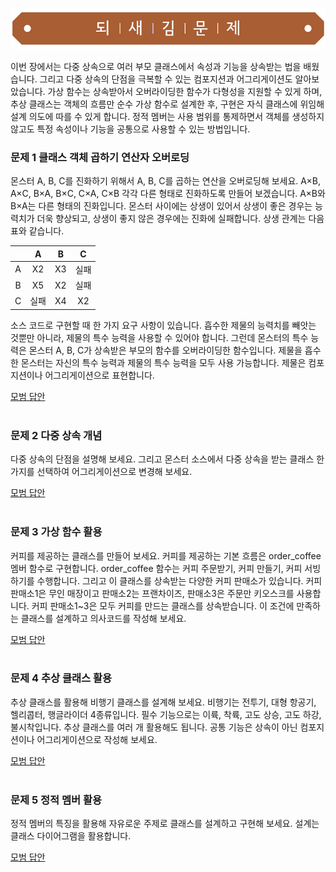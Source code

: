 ![](../../images/exercise_title.png "되새김문제")

이번 장에서는 다중 상속으로 여러 부모 클래스에서 속성과 기능을 상속받는 법을 배웠습니다. 그리고 다중 상속의 단점을 극복할 수 있는 컴포지션과 어그리게이션도 알아보았습니다. 가상 함수는 상속받아서 오버라이딩한 함수가 다형성을 지원할 수 있게 하며, 추상 클래스는 객체의 흐름만 순수 가상 함수로 설계한 후, 구현은 자식 클래스에 위임해 설계 의도에 따를 수 있게 합니다. 정적 멤버는 사용 범위를 통제하면서 객체를 생성하지 않고도 특정 속성이나 기능을 공통으로 사용할 수 있는 방법입니다.

### 문제 1 클래스 객체 곱하기 연산자 오버로딩
몬스터 A, B, C를 진화하기 위해서 A, B, C를 곱하는 연산을 오버로딩해 보세요. A×B, A×C, B×A, B×C, C×A, C×B 각각 다른 형태로 진화하도록 만들어 보겠습니다. A×B와 B×A는 다른 형태의 진화입니다. 몬스터 사이에는 상생이 있어서 상생이 좋은 경우는 능력치가 더욱 향상되고, 상생이 좋지 않은 경우에는 진화에 실패합니다. 상생 관계는 다음 표와 같습니다.

||A|B|C|
|:---:|:---:|:---:|:---:|
|A|X2|X3|실패|
|B|X5|X2|실패|
|C|실패|X4|X2|

소스 코드로 구현할 때 한 가지 요구 사항이 있습니다. 흡수한 제물의 능력치를 빼앗는 것뿐만 아니라, 제물의 특수 능력을 사용할 수 있어야 합니다. 그런데 몬스터의 특수 능력은 몬스터 A, B, C가 상속받은 부모의 함수를 오버라이딩한 함수입니다. 제물을 흡수한 몬스터는 자신의 특수 능력과 제물의 특수 능력을 모두 사용 가능합니다. 제물은 컴포지션이나 어그리게이션으로 표현합니다.

[모범 답안](https://github.com/mystous/DoItCPP/tree/main/exercise/ch08/solution_02.md "문제 1번 정답")
<br /><br />

### 문제 2 다중 상속 개념
다중 상속의 단점을 설명해 보세요. 그리고 몬스터 소스에서 다중 상속을 받는 클래스 한 가지를 선택하여 어그리게이션으로 변경해 보세요.

[모범 답안](https://github.com/mystous/DoItCPP/tree/main/exercise/ch08/solution_02.md "문제 2번 정답")
<br /><br />

### 문제 3 가상 함수 활용
커피를 제공하는 클래스를 만들어 보세요. 커피를 제공하는 기본 흐름은 order_coffee 멤버 함수로 구현합니다. order_coffee 함수는 커피 주문받기, 커피 만들기, 커피 서빙하기를 수행합니다. 그리고 이 클래스를 상속받는 다양한 커피 판매소가 있습니다. 커피 판매소1은 무인 매장이고 판매소2는 프랜차이즈, 판매소3은 주문만 키오스크를 사용합니다. 커피 판매소1~3은 모두 커피를 만드는 클래스를 상속받습니다. 이 조건에 만족하는 클래스를 설계하고 의사코드를 작성해 보세요.

[모범 답안](https://github.com/mystous/DoItCPP/tree/main/exercise/ch08/solution_03.md "문제 3번 정답")
<br /><br />

### 문제 4 추상 클래스 활용
추상 클래스를 활용해 비행기 클래스를 설계해 보세요. 비행기는 전투기, 대형 항공기, 헬리콥터, 행글라이더 4종류입니다. 필수 기능으로는 이륙, 착륙, 고도 상승, 고도 하강, 불시착입니다. 추상 클래스를 여러 개 활용해도 됩니다. 공통 기능은 상속이 아닌 컴포지션이나 어그리게이션으로 작성해 보세요.

[모범 답안](https://github.com/mystous/DoItCPP/tree/main/exercise/ch08/solution_04.md "문제 4번 정답")
<br /><br />

### 문제 5 정적 멤버 활용
정적 멤버의 특징을 활용해 자유로운 주제로 클래스를 설계하고 구현해 보세요. 설계는 클래스 다이어그램을 활용합니다.

[모범 답안](https://github.com/mystous/DoItCPP/tree/main/exercise/ch08/solution_05.md "문제 5번 정답")
